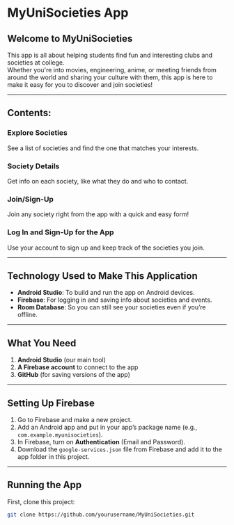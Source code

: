 # MyUniSocieties App

## Welcome to MyUniSocieties
This app is all about helping students find fun and interesting clubs and societies at college.  
Whether you're into movies, engineering, anime, or meeting friends from around the world and sharing your culture with them, this app is here to make it easy for you to discover and join societies!

---

## Contents:

### Explore Societies
See a list of societies and find the one that matches your interests.

### Society Details
Get info on each society, like what they do and who to contact.

### Join/Sign-Up
Join any society right from the app with a quick and easy form!

### Log In and Sign-Up for the App
Use your account to sign up and keep track of the societies you join.

---

## Technology Used to Make This Application

- **Android Studio**: To build and run the app on Android devices.
- **Firebase**: For logging in and saving info about societies and events.
- **Room Database**: So you can still see your societies even if you’re offline.

---

## What You Need

1. **Android Studio** (our main tool)  
2. **A Firebase account** to connect to the app  
3. **GitHub** (for saving versions of the app)

---

## Setting Up Firebase

1. Go to Firebase and make a new project.  
2. Add an Android app and put in your app’s package name (e.g., `com.example.myunisocieties`).  
3. In Firebase, turn on **Authentication** (Email and Password).  
4. Download the `google-services.json` file from Firebase and add it to the app folder in this project.

---

## Running the App

First, clone this project:

```bash
git clone https://github.com/yourusername/MyUniSocieties.git
